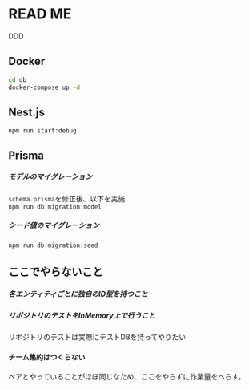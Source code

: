 # READ ME
DDD

## Docker
```zsh
cd db
docker-compose up -d
```

## Nest.js
`npm run start:debug`

## Prisma
##### モデルのマイグレーション
`schema.prisma`を修正後、以下を実施  
`npm run db:migration:model`

##### シード値のマイグレーション
`npm run db:migration:seed`

## ここでやらないこと
##### 各エンティティごとに独自のID型を持つこと
##### リポジトリのテストをInMemory上で行うこと
リポジトリのテストは実際にテストDBを持ってやりたい
#### チーム集約はつくらない
ペアとやっていることがほぼ同じなため、ここをやらずに作業量をへらす。  
